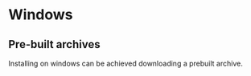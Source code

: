 # Windows

## Pre-built archives

Installing on windows can be achieved downloading a prebuilt archive.

```powershell

```
